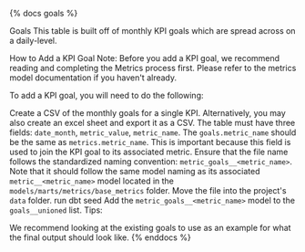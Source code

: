 {% docs goals %}

Goals
This table is built off of monthly KPI goals which are spread across on a daily-level.

How to Add a KPI Goal
Note: Before you add a KPI goal, we recommend reading and completing the Metrics process first. Please refer to the metrics model documentation if you haven't already.

To add a KPI goal, you will need to do the following:

Create a CSV of the monthly goals for a single KPI. Alternatively, you may also create an excel sheet and export it as a CSV.
The table must have three fields: `date_month`, `metric_value`, `metric_name`.
The `goals.metric_name` should be the same as `metrics.metric_name`. This is important because this field is used to join the KPI goal to its associated metric.
Ensure that the file name follows the standardized naming convention: `metric_goals__<metric_name>`. Note that it should follow the same model naming as its associated `metric__<metric_name>` model located in the `models/marts/metrics/base_metrics` folder.
Move the file into the project's `data` folder.
run dbt seed
Add the `metric_goals__<metric_name>` model to the `goals__unioned` list.
Tips:

We recommend looking at the existing goals to use as an example for what the final output should look like.
{% enddocs %}